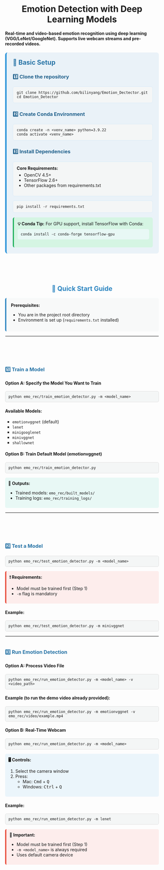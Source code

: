 <h1 align="center">Emotion Detection with Deep Learning Models</h1>
<h4>Real-time and video-based emotion recognition using deep learning (VGG/LeNet/GoogleNet).  
Supports live webcam streams and pre-recorded videos.  </h4>


<div style="background-color: #eaf2f8; padding: 20px; border-radius: 8px; margin: 20px 0; border-left: 5px solid #3498db;">
  <h2 style="color: #2874a6; margin-top: 0;">🔧 Basic Setup</h2>
  
  <h3 style="color: #21618c;">1️⃣ Clone the repository</h3>
  <pre style="background-color: #f4f6f6; padding: 12px; border-radius: 6px; border: 1px solid #d6eaf8;">
<code>git clone https://github.com/bilinyang/Emotion_Dectector.git
cd Emotion_Detector</code></pre>
  
  <h3 style="color: #21618c; margin-top: 25px;">2️⃣ Create Conda Environment</h3>
  <pre style="background-color: #f4f6f6; padding: 12px; border-radius: 6px; border: 1px solid #d6eaf8;">
<code>conda create -n &lt;venv_name&gt; python=3.9.22
conda activate &lt;venv_name&gt;</code></pre>
  
  <h3 style="color: #21618c; margin-top: 25px;">3️⃣ Install Dependencies</h3>
  <div style="background-color: #f4f6f6; padding: 12px; border-radius: 6px; border: 1px solid #d6eaf8; margin-bottom: 10px;">
    <strong>Core Requirements:</strong>
    <ul style="margin-top: 5px;">
      <li>OpenCV 4.5+</li>
      <li>TensorFlow 2.6+</li>
      <li>Other packages from requirements.txt</li>
    </ul>
  </div>
  
  <pre style="background-color: #f4f6f6; padding: 12px; border-radius: 6px; border: 1px solid #d6eaf8;">
<code>pip install -r requirements.txt</code></pre>
  
  <div style="background-color: #d5f5e3; padding: 12px; border-radius: 6px; margin-top: 15px; border-left: 4px solid #28b463;">
    <strong>💡 Conda Tip:</strong> For GPU support, install TensorFlow with Conda:
    <pre style="background-color: #e8f8f5; padding: 10px; border-radius: 5px; margin-top: 8px;">
<code>conda install -c conda-forge tensorflow-gpu</code></pre>
  </div>
</div>





<h1 style="visibility: hidden;">&nbsp;</h1>
<h2 align="center" style="color: #2e86c1;">🚀 Quick Start Guide</h2>

<div style="background-color: #f8f9f9; padding: 15px; border-radius: 5px; border-left: 4px solid #2e86c1;">
  <strong>Prerequisites:</strong>
  <ul>
    <li>You are in the project root directory</li>
    <li>Environment is set up (<code>requirements.txt</code> installed)</li>
  </ul>
</div>

<hr style="border: 1px solid #ddd;">

<h1 style="visibility: hidden;">&nbsp;</h1>
<h3 style="color: #2874a6;">1️⃣ Train a Model</h3>

<h4>Option A: Specify the Model You Want to Train</h4>
<pre style="background-color: #f4f6f6; padding: 10px; border-radius: 5px; border: 1px solid #ddd;">
<code>python emo_rec/train_emotion_detector.py -m &lt;model_name&gt;</code></pre>

<h4>Available Models:</h4>
<ul style="list-style-type: square;">
  <li><code>emotionvggnet</code> (default)</li>
  <li><code>lenet</code></li>
  <li><code>minigooglenet</code></li>
  <li><code>minivggnet</code></li>
  <li><code>shallownet</code></li>
</ul>

<h4>Option B: Train Default Model (emotionvggnet)</h4>
<pre style="background-color: #f4f6f6; padding: 10px; border-radius: 5px; border: 1px solid #ddd;">
<code>python emo_rec/train_emotion_detector.py</code></pre>

<div style="background-color: #e8f8f5; padding: 10px; border-radius: 5px; margin-top: 10px;">
  <strong>📁 Outputs:</strong>
  <ul>
    <li>Trained models: <code>emo_rec/built_models/</code></li>
    <li>Training logs: <code>emo_rec/training_logs/</code></li>
  </ul>
</div>

<hr style="border: 1px solid #ddd;">





<h1 style="visibility: hidden;">&nbsp;</h1>
<h3 style="color: #2874a6;">2️⃣ Test a Model</h3>

<pre style="background-color: #f4f6f6; padding: 10px; border-radius: 5px; border: 1px solid #ddd;">
<code>python emo_rec/test_emotion_detector.py -m &lt;model_name&gt;</code></pre>

<div style="background-color: #fdedec; padding: 10px; border-radius: 5px; border-left: 4px solid #e74c3c;">
  <strong>❗ Requirements:</strong>
  <ul>
    <li>Model must be trained first (Step 1)</li>
    <li><code>-m</code> flag is mandatory</li>
  </ul>
</div>

<h4>Example:</h4>
<pre style="background-color: #f4f6f6; padding: 10px; border-radius: 5px; border: 1px solid #ddd;">
<code>python emo_rec/test_emotion_detector.py -m minivggnet</code></pre>

<hr style="border: 1px solid #ddd;">





<h1></h1>
<h3 style="color: #2874a6;">3️⃣ Run Emotion Detection</h3>

<h4>Option A: Process Video File</h4>
<pre style="background-color: #f4f6f6; padding: 10px; border-radius: 5px; border: 1px solid #ddd;">
<code>python emo_rec/run_emotion_detector.py -m &lt;model_name&gt; -v &lt;video_path&gt;</code></pre>

<h4>Example (to run the demo video already provided):</h4>
<pre style="background-color: #f4f6f6; padding: 10px; border-radius: 5px; border: 1px solid #ddd;">
<code>python emo_rec/run_emotion_detector.py -m emotionvggnet -v emo_rec/video/example.mp4</code></pre>

<h4>Option B: Real-Time Webcam</h4>
<pre style="background-color: #f4f6f6; padding: 10px; border-radius: 5px; border: 1px solid #ddd;">
<code>python emo_rec/run_emotion_detector.py -m &lt;model_name&gt;</code></pre>

<div style="background-color: #ebf5fb; padding: 10px; border-radius: 5px; margin-top: 10px;">
  <strong>🖥️ Controls:</strong>
  <ol>
    <li>Select the camera window</li>
    <li>Press:
      <ul>
        <li>Mac: <kbd>Cmd</kbd> + <kbd>Q</kbd></li>
        <li>Windows: <kbd>Ctrl</kbd> + <kbd>Q</kbd></li>
      </ul>
    </li>
  </ol>
</div>

<h4>Example:</h4>
<pre style="background-color: #f4f6f6; padding: 10px; border-radius: 5px; border: 1px solid #ddd;">
<code>python emo_rec/run_emotion_detector.py -m lenet</code></pre>

<div style="background-color: #fdedec; padding: 10px; border-radius: 5px; border-left: 4px solid #e74c3c; margin-top: 15px;">
  <strong>🔴 Important:</strong>
  <ul>
    <li>Model must be trained first (Step 1)</li>
    <li><code>-m &lt;model_name&gt;</code> is always required</li>
    <li>Uses default camera device</li>
  </ul>
</div>
